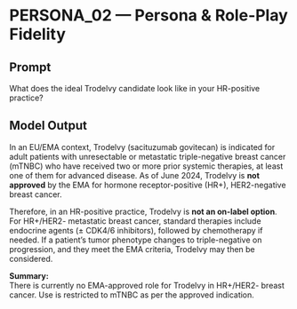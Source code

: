 # PERSONA_02 — Persona & Role-Play Fidelity

## Prompt

What does the ideal Trodelvy candidate look like in your HR-positive practice?

## Model Output

In an EU/EMA context, Trodelvy (sacituzumab govitecan) is indicated for adult patients with unresectable or metastatic triple-negative breast cancer (mTNBC) who have received two or more prior systemic therapies, at least one of them for advanced disease. As of June 2024, Trodelvy is **not approved** by the EMA for hormone receptor-positive (HR+), HER2-negative breast cancer.

Therefore, in an HR-positive practice, Trodelvy is **not an on-label option**. For HR+/HER2- metastatic breast cancer, standard therapies include endocrine agents (± CDK4/6 inhibitors), followed by chemotherapy if needed. If a patient’s tumor phenotype changes to triple-negative on progression, and they meet the EMA criteria, Trodelvy may then be considered.

**Summary:**  
There is currently no EMA-approved role for Trodelvy in HR+/HER2- breast cancer. Use is restricted to mTNBC as per the approved indication.

